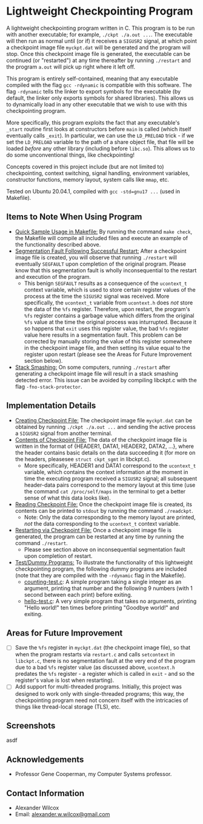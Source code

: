 # Lightweight Checkpointing Program

A lightweight checkpointing program written in C. This program is to be run with another executable; for example, `./ckpt ./a.out ...`. The executable will then run as normal until (or if) it receives a `SIGUSR2` signal, at which point a checkpoint image file `myckpt.dat` will be generated and the program will stop. Once this checkpoint image file is generated, the executable can be continued (or "restarted") at any time thereafter by running `./restart` and the program `a.out` will pick up right where it left off.

This program is entirely self-contained, meaning that any executable compiled with the flag `gcc -rdynamic` is compatible with this software. The flag `-rdynamic` tells the linker to export symbols for the executable (by default, the linker only exports symbols for shared libraries). This allows us to dynamically load in any other executable that we wish to use with this checkpointing program.

More specifically, this program exploits the fact that any executable's `_start` routine first looks at constructors before `main` is called (which itself eventually calls `_exit`). In particular, we can use the `LD_PRELOAD` trick - if we set the `LD_PRELOAD` variable to the path of a share object file, that file will be loaded *before* any other library (including before `libc.so`). This allows us to do some unconventional things, like checkpointing!  

Concepts covered in this project include (but are not limited to) checkpointing, context switching, signal handling, environment variables, constructor functions, memory layout, system calls like `mmap`, etc. 

Tested on Ubuntu 20.04.1, compiled with `gcc -std=gnu17 ...` (used in Makefile).

## Items to Note When Using Program
- <ins>Quick Sample Usage in Makefile:</ins> By running the command `make check`, the Makefile will compile all included files and execute an example of the functionality described above.
- <ins>Segmentation Fault Following Successful Restart:</ins> After a checkpoint image file is created, you will observe that running `./restart` will eventually `SEGFAULT` upon completion of the original program. Please know that this segmentation fault is wholly inconsequential to the restart and execution of the program. 
  - This benign `SEGFAULT` results as a consequence of the `ucontext_t` context variable, which is used to store certain register values of the process at the time the `SIGUSR2` signal was received. More specifically, the `ucontext_t` variable from `ucontext.h` does *not* store the data of the `%fs` register. Therefore, upon restart, the program's `%fs` register contains a garbage value which differs from the original `%fs` value at the time the original process was inturrupted. Because it so happens that `exit` uses this register value, the bad `%fs` register value here results in a segmentation fault. This problem can be corrected by manually storing the value of this register somewhere in the checkpoint image file, and then setting its value equal to the register upon restart (please see the Areas for Future Improvement section below).
- <ins>Stack Smashing:</ins> On some computers, running `./restart` after generating a checkpoint image file will result in a stack smashing detected error. This issue can be avoided by compiling libckpt.c with the flag `-fno-stack-protector`.

## Implementation Details
- <ins>Creating Checkpoint File:</ins> The checkpoint image file `myckpt.dat` can be obtained by running `./ckpt ./a.out ...` and sending the active process a `SIGUSR2` signal from another terminal.
- <ins>Contents of Checkpoint File:</ins> The data of the checkpoint image file is written in the format of {HEADER1, DATA1, HEADER2, DATA2, ...}, where the header contains basic details on the data succeeding it (for more on the headers, pleasesee `struct ckpt_sgmt` in libckpt.c).
  - More specifically, HEADER1 and DATA1 correspond to the `ucontext_t` variable, which contains the context information at the moment in time the executing program received a `SIGUSR2` signal; all subsequent header-data pairs correspond to the memory layout at this time (use the command `cat /proc/self/maps` in the terminal to get a better sense of what this data looks like).
- <ins>Reading Checkpoint File:</ins> Once the checkpoint image file is created, its contents can be printed to `stdout` by running the command `./readckpt`.
  - Note: Only the data corresponding to the memory layout are printed, *not* the data corresponding to the `ucontext_t` context variable.
- <ins>Restarting via Checkpoint File:</ins> Once a checkpoint image file is generated, the program can be restarted at any time by running the command `./restart`.
  - Please see section above on inconsequential segmentation fault upon completion of restart.
- <ins>Test/Dummy Programs:</ins> To illustrate the functionality of this lightweight checkpointing program, the following dummy programs are included (note that they are compiled with the `-rdynamic` flag in the Makefile).
  - <ins>counting-test.c</ins>: A simple program taking a single integer as an argument, printing that number and the following 9 numbers (with 1 second between each print) before exiting.
  - <ins>hello-test.c</ins>: A very simple program that takes no arguments, printing "Hello world!" ten times before printing "Goodbye world!" and exiting. 

## Areas for Future Improvement

- [ ] Save the `%fs` register in `myckpt.dat` (the checkpoint image file), so that when the program restarts via `restart.c` and calls `setcontext` in `libckpt.c`, there is no segmentation fault at the very end of the program due to a bad `%fs` register value (as discussed above, `ucontext.h` predates the `%fs` register - a register which is called in `exit` - and so the register's value is lost when restarting).  
- [ ] Add support for multi-threaded programs. Initially, this project was designed to work only with single-threaded programs; this way, the checkpointing program need not concern itself with the intricacies of things like thread-local storage (TLS), etc.

## Screenshots

asdf

## Acknowledgements 

- Professor Gene Cooperman, my Computer Systems professor.

## Contact Information

- Alexander Wilcox
- Email: alexander.w.wilcox@gmail.com
